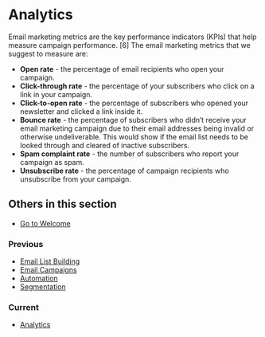 # Analytics

Email marketing metrics are the key performance indicators (KPIs) that help measure campaign performance. [6] The email marketing metrics that we suggest to measure are:

* **Open rate** - the percentage of email recipients who open your campaign.
* **Click-through rate** - the percentage of your subscribers who click on a link in your campaign.
* **Click-to-open rate** - the percentage of subscribers who opened your newsletter and clicked a link inside it.
* **Bounce rate** - the percentage of subscribers who didn’t receive your email marketing campaign due to their email addresses being invalid or otherwise undeliverable. This would show if the email list needs to be looked through and cleared of inactive subscribers.
* **Spam complaint rate** - the number of subscribers who report your campaign as spam.
* **Unsubscribe rate** - the percentage of campaign recipients who unsubscribe from your campaign.

## Others in this section

* [Go to Welcome](../Welcome.md)

### Previous

* [Email List Building](../6.%20Email%20Marketing/Email%20List%20Building.md)
* [Email Campaigns](../6.%20Email%20Marketing/Email%20Campaigns.md)
* [Automation](../6.%20Email%20Marketing/Automation.md)
* [Segmentation](../6.%20Email%20Marketing/Segmentation.md)

### Current

* [Analytics](../6.%20Email%20Marketing/Automation.md)
